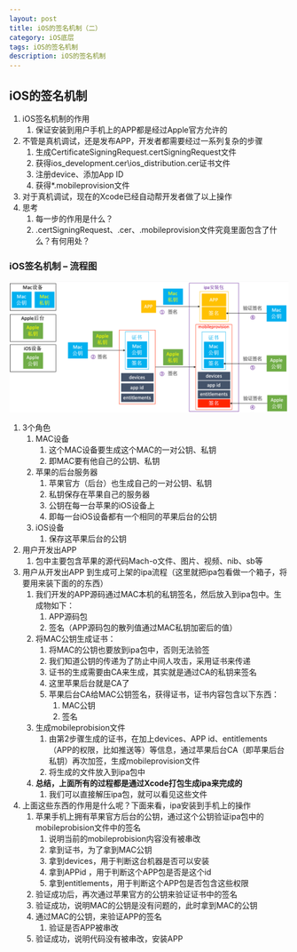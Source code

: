 ```yaml
---
layout: post
title: iOS的签名机制（二）
category: iOS底层
tags: iOS的签名机制
description: iOS的签名机制
---
```


## iOS的签名机制
1. iOS签名机制的作用
    1. 保证安装到用户手机上的APP都是经过Apple官方允许的
2. 不管是真机调试，还是发布APP，开发者都需要经过一系列复杂的步骤
    1. 生成CertificateSigningRequest.certSigningRequest文件
    2. 获得ios_development.cer\ios_distribution.cer证书文件
    3. 注册device、添加App ID
    4. 获得*.mobileprovision文件
3. 对于真机调试，现在的Xcode已经自动帮开发者做了以上操作
4. 思考
    1. 每一步的作用是什么？
    2. .certSigningRequest、.cer、.mobileprovision文件究竟里面包含了什么？有何用处？

### iOS签名机制 – 流程图 
![图1](https://raw.githubusercontent.com/zhoghua123/imgsBed/master/qianming27.png) 

1. 3个角色
    1. MAC设备
        1. 这个MAC设备要生成这个MAC的一对公钥、私钥
        2. 即MAC要有他自己的公钥、私钥
    2. 苹果的后台服务器
        1. 苹果官方（后台）也生成自己的一对公钥、私钥
        2. 私钥保存在苹果自己的服务器
        3. 公钥在每一台苹果的iOS设备上
        4. 即每一台iOS设备都有一个相同的苹果后台的公钥
    3. iOS设备
        1. 保存这苹果后台的公钥
2. 用户开发出APP
    1. 包中主要包含苹果的源代码Mach-o文件、图片、视频、nib、sb等
3. 用户从开发出APP 到生成可上架的ipa流程（这里就把ipa包看做一个箱子，将要用来装下面的的东西）
    1. 我们开发的APP源码通过MAC本机的私钥签名，然后放入到ipa包中。生成物如下：
        1. APP源码包
        2. 签名（APP源码包的散列值通过MAC私钥加密后的值）
    2. 将MAC公钥生成证书：
        1. 将MAC的公钥也要放到ipa包中，否则无法验签
        2. 我们知道公钥的传递为了防止中间人攻击，采用证书来传递
        3. 证书的生成需要由CA来生成，其实就是通过CA的私钥来签名
        4. 这里苹果后台就是CA了
        5. 苹果后台CA给MAC公钥签名，获得证书，证书内容包含以下东西：
            1. MAC公钥
            2. 签名
    3. 生成mobileprobision文件
        1. 由第2步骤生成的证书，在加上devices、APP id、entitlements（APP的权限，比如推送等）等信息，通过苹果后台CA（即苹果后台私钥）再次加签，生成mobileprovision文件
        2. 将生成的文件放入到ipa包中
    4. **总结，上面所有的过程都是通过Xcode打包生成ipa来完成的**
        1. 我们可以直接解压ipa包，就可以看见这些文件
4. 上面这些东西的作用是什么呢？下面来看，ipa安装到手机上的操作
    1. 苹果手机上拥有苹果官方后台的公钥，通过这个公钥验证ipa包中的mobileprobision文件中的签名
        1. 说明当前的mobileprobision内容没有被串改
        2. 拿到证书，为了拿到MAC公钥
        3. 拿到devices，用于判断这台机器是否可以安装
        4. 拿到APPid ，用于判断这个APP包是否是这个id
        5. 拿到entitlements，用于判断这个APP包是否包含这些权限
    2. 验证成功后，再次通过苹果官方的公钥来验证证书中的签名
    3. 验证成功，说明MAC的公钥是没有问题的，此时拿到MAC的公钥
    4. 通过MAC的公钥，来验证APP的签名
        1. 验证是否APP被串改
    5. 验证成功，说明代码没有被串改，安装APP


